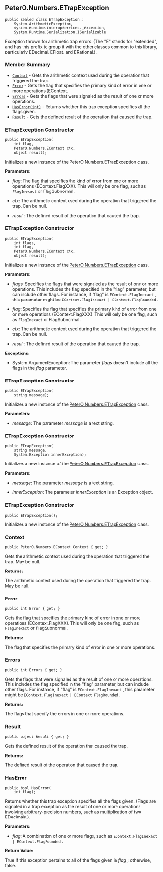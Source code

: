 ## PeterO.Numbers.ETrapException

    public sealed class ETrapException :
        System.ArithmeticException,
        System.Runtime.InteropServices._Exception,
        System.Runtime.Serialization.ISerializable

Exception thrown for arithmetic trap errors. (The "E" stands for "extended", and has this prefix to group it with the other classes common to this library, particularly EDecimal, EFloat, and ERational.).

### Member Summary
* <code>[Context](#Context)</code> - Gets the arithmetic context used during the operation that triggered the trap.
* <code>[Error](#Error)</code> - Gets the flag that specifies the primary kind of error in one or more operations (EContext.
* <code>[Errors](#Errors)</code> - Gets the flags that were signaled as the result of one or more operations.
* <code>[HasError(int)](#HasError_int)</code> - Returns whether this trap exception specifies all the flags given.
* <code>[Result](#Result)</code> - Gets the defined result of the operation that caused the trap.

<a id="Void_ctor_Int32_PeterO_Numbers_EContext_System_Object"></a>
### ETrapException Constructor

    public ETrapException(
        int flag,
        PeterO.Numbers.EContext ctx,
        object result);

Initializes a new instance of the [PeterO.Numbers.ETrapException](PeterO.Numbers.ETrapException.md) class.

<b>Parameters:</b>

 * <i>flag</i>: The flag that specifies the kind of error from one or more operations (EContext.FlagXXX). This will only be one flag, such as  `FlagInexact`  or FlagSubnormal.

 * <i>ctx</i>: The arithmetic context used during the operation that triggered the trap. Can be null.

 * <i>result</i>: The defined result of the operation that caused the trap.

<a id="Void_ctor_Int32_Int32_PeterO_Numbers_EContext_System_Object"></a>
### ETrapException Constructor

    public ETrapException(
        int flags,
        int flag,
        PeterO.Numbers.EContext ctx,
        object result);

Initializes a new instance of the [PeterO.Numbers.ETrapException](PeterO.Numbers.ETrapException.md) class.

<b>Parameters:</b>

 * <i>flags</i>: Specifies the flags that were signaled as the result of one or more operations. This includes the flag specified in the "flag" parameter, but can include other flags. For instance, if "flag" is  `EContext.FlagInexact` , this parameter might be  `EContext.FlagInexact | EContext.FlagRounded` .

 * <i>flag</i>: Specifies the flag that specifies the primary kind of error from one or more operations (EContext.FlagXXX). This will only be one flag, such as  `FlagInexact`  or FlagSubnormal.

 * <i>ctx</i>: The arithmetic context used during the operation that triggered the trap. Can be null.

 * <i>result</i>: The defined result of the operation that caused the trap.

<b>Exceptions:</b>

 * System.ArgumentException:
The parameter  <i>flags</i>
 doesn't include all the flags in the  <i>flag</i>
 parameter.

<a id="Void_ctor_System_String"></a>
### ETrapException Constructor

    public ETrapException(
        string message);

Initializes a new instance of the [PeterO.Numbers.ETrapException](PeterO.Numbers.ETrapException.md) class.

<b>Parameters:</b>

 * <i>message</i>: The parameter  <i>message</i>
 is a text string.

<a id="Void_ctor_System_String_System_Exception"></a>
### ETrapException Constructor

    public ETrapException(
        string message,
        System.Exception innerException);

Initializes a new instance of the [PeterO.Numbers.ETrapException](PeterO.Numbers.ETrapException.md) class.

<b>Parameters:</b>

 * <i>message</i>: The parameter  <i>message</i>
 is a text string.

 * <i>innerException</i>: The parameter  <i>innerException</i>
 is an Exception object.

<a id="Void_ctor"></a>
### ETrapException Constructor

    public ETrapException();

Initializes a new instance of the [PeterO.Numbers.ETrapException](PeterO.Numbers.ETrapException.md) class.

<a id="Context"></a>
### Context

    public PeterO.Numbers.EContext Context { get; }

Gets the arithmetic context used during the operation that triggered the trap. May be null.

<b>Returns:</b>

The arithmetic context used during the operation that triggered the trap. May be null.

<a id="Error"></a>
### Error

    public int Error { get; }

Gets the flag that specifies the primary kind of error in one or more operations (EContext.FlagXXX). This will only be one flag, such as  `FlagInexact`  or FlagSubnormal.

<b>Returns:</b>

The flag that specifies the primary kind of error in one or more operations.

<a id="Errors"></a>
### Errors

    public int Errors { get; }

Gets the flags that were signaled as the result of one or more operations. This includes the flag specified in the "flag" parameter, but can include other flags. For instance, if "flag" is  `EContext.FlagInexact` , this parameter might be  `EContext.FlagInexact | EContext.FlagRounded` .

<b>Returns:</b>

The flags that specify the errors in one or more operations.

<a id="Result"></a>
### Result

    public object Result { get; }

Gets the defined result of the operation that caused the trap.

<b>Returns:</b>

The defined result of the operation that caused the trap.

<a id="HasError_int"></a>
### HasError

    public bool HasError(
        int flag);

Returns whether this trap exception specifies all the flags given. (Flags are signaled in a trap exception as the result of one or more operations involving arbitrary-precision numbers, such as multiplication of two EDecimals.).

<b>Parameters:</b>

 * <i>flag</i>: A combination of one or more flags, such as  `EContext.FlagInexact | EContext.FlagRounded` .

<b>Return Value:</b>

True if this exception pertains to all of the flags given in  <i>flag</i>
 ; otherwise, false.
